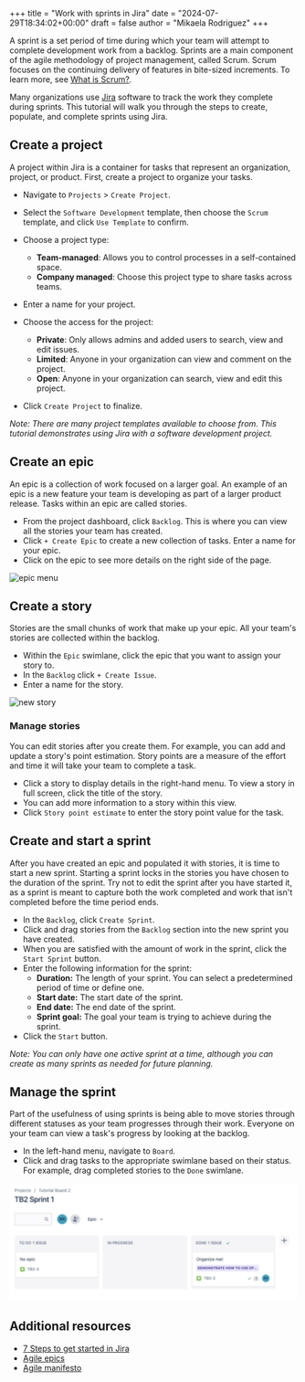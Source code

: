 +++
title = "Work with sprints in Jira"
date = "2024-07-29T18:34:02+00:00"
draft = false
author = "Mikaela Rodriguez"
+++

A sprint is a set period of time during which your team will attempt to complete development work from a backlog. Sprints are a main component of the agile methodology of project management, called Scrum. Scrum focuses on the continuing delivery of features in bite-sized increments. To learn more, see [What is Scrum?](https://www.scrum.org/resources/what-scrum-module).

Many organizations use [Jira](https://www.atlassian.com/software/jira) software to track the work they complete during sprints. This tutorial will walk you through the steps to create, populate, and complete sprints using Jira.

## Create a project
A project within Jira is a container for tasks that represent an organization, project, or product. First, create a project to organize your tasks.

- Navigate to `Projects` > `Create Project`.
- Select the `Software Development` template, then choose the `Scrum` template, and click `Use Template` to confirm.
- Choose a project type:
  - **Team-managed**: Allows you to control processes in a self-contained space.
  - **Company managed**: Choose this project type to share tasks across teams.
- Enter a name for your project.
- Choose the access for the project:
  - **Private**: Only allows admins and added users to search, view and edit issues.
  - **Limited**: Anyone in your organization can view and comment on the project.
  - **Open**: Anyone in your organization can search, view and edit this project.

- Click `Create Project` to finalize.

*Note: There are many project templates available to choose from. This tutorial demonstrates using Jira with a software development project.*

## Create an epic
An epic is a collection of work focused on a larger goal. An example of an epic is a new feature your team is developing as part of a larger product release. Tasks within an epic are called stories.

- From the project dashboard, click `Backlog`. This is where you can view all the stories your team has created.
- Click `+ Create Epic` to create a new collection of tasks. Enter a name for your epic.
- Click on the epic to see more details on the right side of the page. 

![epic menu](/images/epic-menu-1.png)

## Create a story
Stories are the small chunks of work that make up your epic. All your team's stories are collected within the backlog.

- Within the `Epic` swimlane, click the epic that you want to assign your story to.
- In the `Backlog` click `+ Create Issue`. 
- Enter a name for the story.

![new story](/images/story-new-1.png)


### Manage stories
You can edit stories after you create them. For example, you can add and update a story's point estimation. Story points are a measure of the effort and time it will take your team to complete a task.

- Click a story to display details in the right-hand menu. To view a story in full screen, click the title of the story.
- You can add more information to a story within this view.
- Click `Story point estimate` to enter the story point value for the task. 

## Create and start a sprint
After you have created an epic and populated it with stories, it is time to start a new sprint. Starting a sprint locks in the stories you have chosen to the duration of the sprint. Try not to edit the sprint after you have started it, as a sprint is meant to capture both the work completed and work that isn't completed before the time period ends.

- In the `Backlog`, click `Create Sprint`. 
- Click and drag stories from the `Backlog` section into the new sprint you have created.
- When you are satisfied with the amount of work in the sprint, click the `Start Sprint` button.
- Enter the following information for the sprint:
  - **Duration:** The length of your sprint. You can select a predetermined period of time or define one.
  - **Start date:** The start date of the sprint.
  - **End date:** The end date of the sprint.
  - **Sprint goal:** The goal your team is trying to achieve during the sprint.
- Click the `Start` button.

*Note: You can only have one active sprint at a time, although you can create as many sprints as needed for future planning.*

## Manage the sprint
Part of the usefulness of using sprints is being able to move stories through different statuses as your team progresses through their work. Everyone on your team can view a task's progress by looking at the backlog.

- In the left-hand menu, navigate to `Board`.
- Click and drag tasks to the appropriate swimlane based on their status. For example, drag completed stories to the `Done` swimlane. 

![backlog done](/public/images/drag.png)

## Additional resources
- [7 Steps to get started in Jira](https://www.atlassian.com/software/jira/guides/getting-started/basics#step-1-create-a-project)
- [Agile epics](https://www.atlassian.com/agile/project-management/epics)
- [Agile manifesto](https://www.atlassian.com/agile/manifesto)